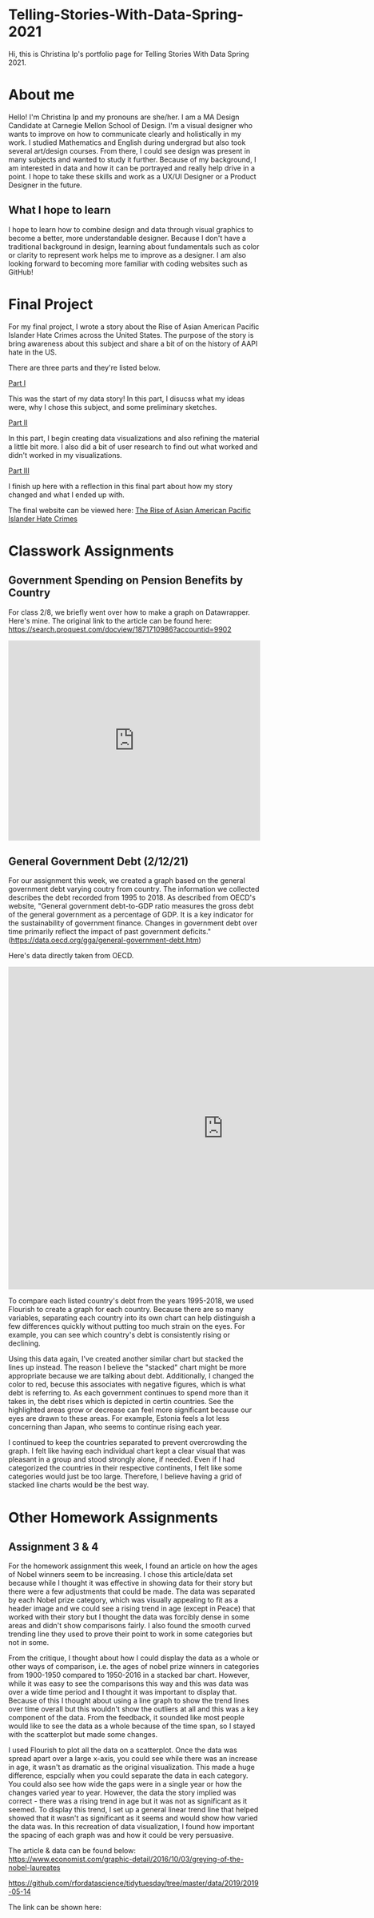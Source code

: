 # Telling-Stories-With-Data-Spring-2021
Hi, this is Christina Ip's portfolio page for Telling Stories With Data Spring 2021.

# About me
Hello! I'm Christina Ip and my pronouns are she/her. I am a MA Design Candidate at Carnegie Mellon School of Design. I'm a visual designer who wants to improve on how to communicate clearly and holistically in my work. I studied Mathematics and English during undergrad but also took several art/design courses. From there, I could see design was present in many subjects and wanted to study it further. Because of my background, I am interested in data and how it can be portrayed and really help drive in a point. I hope to take these skills and work as a UX/UI Designer or a Product Designer in the future.

## What I hope to learn
I hope to learn how to combine design and data through visual graphics to become a better, more understandable designer. Because I don't have a traditional background in design, learning about fundamentals such as color or clarity to represent work helps me to improve as a designer. I am also looking forward to becoming more familiar with coding websites such as GitHub!

# Final Project
For my final project, I wrote a story about the Rise of Asian American Pacific Islander Hate Crimes across the United States. The purpose of the story is bring awareness about this subject and share a bit of on the history of AAPI hate in the US.

There are three parts and they're listed below.

[Part I](Final-Project-Part-I.md)

This was the start of my data story! In this part, I disucss what my ideas were, why I chose this subject, and some preliminary sketches.
 
[Part II](Final-Project-Part-II.md)

In this part, I begin creating data visualizations and also refining the material a little bit more. I also did a bit of user research to find out what worked and didn't worked in my visualizations.

[Part III](Final-Project-Part-III.md)

I finish up here with a reflection in this final part about how my story changed and what I ended up with.

The final website can be viewed here: [The Rise of Asian American Pacific Islander Hate Crimes](https://carnegiemellon.shorthandstories.com/the-rise-of-hate-crimes-against-asian-american-pacific-islanders/index.html)

#  Classwork Assignments

## Government Spending on Pension Benefits by Country
For class 2/8, we briefly went over how to make a graph on Datawrapper. Here's mine. 
The original link to the article can be found here: https://search.proquest.com/docview/1871710986?accountid=9902

<iframe title="Government Spending on Pension Benefits by Country" aria-label="chart" id="datawrapper-chart-cYQLR" src="https://datawrapper.dwcdn.net/cYQLR/1/" scrolling="no" frameborder="0" style="width: 0; min-width: 100% !important; border: none;" height="400"></iframe><script type="text/javascript">!function(){"use strict";window.addEventListener("message",(function(a){if(void 0!==a.data["datawrapper-height"])for(var e in a.data["datawrapper-height"]){var t=document.getElementById("datawrapper-chart-"+e)||document.querySelector("iframe[src*='"+e+"']");t&&(t.style.height=a.data["datawrapper-height"][e]+"px")}}))}();
 

## King County Cumulative Case Counts (Feb 28 - April 12th)
For class 2/10, we went over how to make a graph on Flourish. The original data can be found here:
https://kingcounty.gov/depts/health/covid-19/data/daily-summary.aspx
 
<div class="flourish-embed flourish-chart" data-src="visualisation/5255849"><script src="https://public.flourish.studio/resources/embed.js"></script></div>

## General Government Debt (2/12/21) 
For our assignment this week, we created a graph based on the general government debt varying coutry from country. The information we collected describes the debt recorded from 1995 to 2018. As described from OECD's website, "General government debt-to-GDP ratio measures the gross debt of the general government as a percentage of GDP. It is a key indicator for the sustainability of government finance. Changes in government debt over time primarily reflect the impact of past government deficits." (https://data.oecd.org/gga/general-government-debt.htm) 

Here's data directly taken from OECD.

<iframe src="https://data.oecd.org/chart/6gJK" width="860" height="645" style="border: 0" mozallowfullscreen="true" webkitallowfullscreen="true" allowfullscreen="true"><a href="https://data.oecd.org/chart/6gJK" target="_blank">OECD Chart: General government debt, Total, % of GDP, Annual, 1995 – 2018</a></iframe>

To compare each listed country's debt from the years 1995-2018, we used Flourish to create a graph for each country. Because there are so many variables, separating each country into its own chart can help distinguish a few differences quickly without putting too much strain on the eyes. For example, you can see which country's debt is consistently rising or declining.

<div class="flourish-embed flourish-chart" data-src="visualisation/5283046"><script src="https://public.flourish.studio/resources/embed.js"></script></div>

Using this data again, I've created another similar chart but stacked the lines up instead. The reason I believe the "stacked" chart might be more appropriate because we are talking about debt. Additionally, I changed the color to red, becuse this associates with negative figures, which is what debt is referring to. As each government continues to spend more than it takes in, the debt rises which is depicted in certin countries. See the highlighted areas grow or decrease can feel more significant because our eyes are drawn to these areas. For example, Estonia feels a lot less concerning than Japan, who seems to continue rising each year. 
 
I continued to keep the countries separated to prevent overcrowding the graph. I felt like having each individual chart kept a clear visual that was pleasant in a group and stood strongly alone, if needed. Even if I had categorized the countries in their respective continents, I felt like some categories would just be too large. Therefore, I believe having a grid of stacked line charts would be the best way.
 
<div class="flourish-embed flourish-chart" data-src="visualisation/5283710"><script src="https://public.flourish.studio/resources/embed.js"></script></div>

# Other Homework Assignments

## Assignment 3 & 4

For the homework assignment this week, I found an article on how the ages of Nobel winners seem to be increasing. I chose this article/data set because while I thought it was effective in showing data for their story but there were a few adjustments that could be made. The data was separated by each Nobel prize category, which was visually appealing to fit as a header image and we could see a rising trend in age (except in Peace) that worked with their story but I thought the data was forcibly dense in some areas and didn't show comparisons fairly. I also found the smooth curved trending line they used to prove their point to work in some categories but not in some.

From the critique, I thought about how I could display the data as a whole or other ways of comparison, i.e. the ages of nobel prize winners in categories from 1900-1950 compared to 1950-2016 in a stacked bar chart. However, while it was easy to see the comparisons this way and this was data was over a wide time period and I thought it was important to display that. Because of this I thought about using a line graph to show the trend lines over time overall but this wouldn't show the outliers at all and this was a key component of the data. From the feedback, it sounded like most people would like to see the data as a whole because of the time span, so I stayed with the scatterplot but made some changes.

I used Flourish to plot all the data on a scatterplot. Once the data was spread apart over a large x-axis, you could see while there was an increase in age, it wasn't as dramatic as the original visualization. This made a huge difference, espcially when you could separate the data in each category. You could also see how wide the gaps were in a single year or how the changes varied year to year. However, the data the story implied was correct - there was a rising trend in age but it was not as significant as it seemed. To display this trend, I set up a general linear trend line that helped showed that it wasn't as significant as it seems and would show how varied the data was. In this recreation of data visualization, I found how important the spacing of each graph was and how it could be very persuasive. 

The article & data can be found below:
https://www.economist.com/graphic-detail/2016/10/03/greying-of-the-nobel-laureates

https://github.com/rfordatascience/tidytuesday/tree/master/data/2019/2019-05-14


The link can be shown here: 
<div class="flourish-embed flourish-scatter" data-src="visualisation/5352465"><script src="https://public.flourish.studio/resources/embed.js"></script></div>
